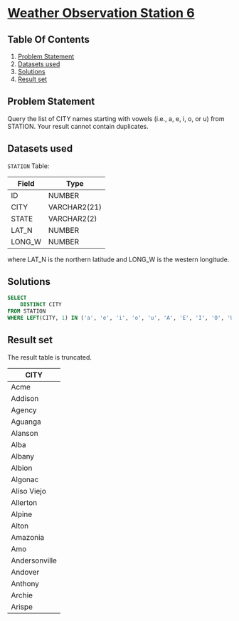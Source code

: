 # [Weather Observation Station 6](https://www.hackerrank.com/challenges/weather-observation-station-6/)

## Table Of Contents
1. [Problem Statement](#problem-statement)
2. [Datasets used](#datasets-used)
3. [Solutions](#solutions)
4. [Result set](#result-set)

## Problem Statement

Query the list of CITY names starting with vowels (i.e., a, e, i, o, or u) from STATION. Your result cannot contain duplicates.

## Datasets used

```STATION``` Table:

| Field  | Type         |
|--------|--------------|
| ID     | NUMBER       |
| CITY   | VARCHAR2(21) |
| STATE  | VARCHAR2(2)  |
| LAT_N  | NUMBER       |
| LONG_W | NUMBER       |

where LAT_N is the northern latitude and LONG_W is the western longitude.

## Solutions

```sql
SELECT 
    DISTINCT CITY
FROM STATION
WHERE LEFT(CITY, 1) IN ('a', 'e', 'i', 'o', 'u', 'A', 'E', 'I', 'O', 'U');
```

## Result set

The result table is truncated.

| CITY          |
|---------------|
| Acme          |
| Addison       |
| Agency        |
| Aguanga       |
| Alanson       |
| Alba          |
| Albany        |
| Albion        |
| Algonac       |
| Aliso Viejo   |
| Allerton      |
| Alpine        |
| Alton         |
| Amazonia      |
| Amo           |
| Andersonville |
| Andover       |
| Anthony       |
| Archie        |
| Arispe        |